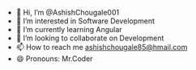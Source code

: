 - 👋 Hi, I’m @AshishChougale001
- 👀 I’m interested in Software Development
- 🌱 I’m currently learning Angular
- 💞️ I’m looking to collaborate on Development
- 📫 How to reach me ashishchougale85@hmail.com
- 😄 Pronouns: Mr.Coder


<!---
AshishChougale001/AshishChougale001 is a ✨ special ✨ repository because its `README.md` (this file) appears on your GitHub profile.
You can click the Preview link to take a look at your changes.
--->
